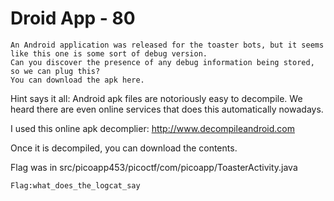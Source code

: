 # Droid App - 80

```
An Android application was released for the toaster bots, but it seems like this one is some sort of debug version. 
Can you discover the presence of any debug information being stored, so we can plug this?
You can download the apk here.
```

Hint says it all:
Android apk files are notoriously easy to decompile. 
We heard there are even online services that does this automatically nowadays.

I used this online apk decomplier: http://www.decompileandroid.com

Once it is decompiled, you can download the contents. 

Flag was in src/picoapp453/picoctf/com/picoapp/ToasterActivity.java

```
Flag:what_does_the_logcat_say
```
